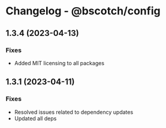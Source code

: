 # Changelog - @bscotch/config

## 1.3.4 (2023-04-13)

### Fixes

- Added MIT licensing to all packages

## 1.3.1 (2023-04-11)

### Fixes

- Resolved issues related to dependency updates
- Updated all deps